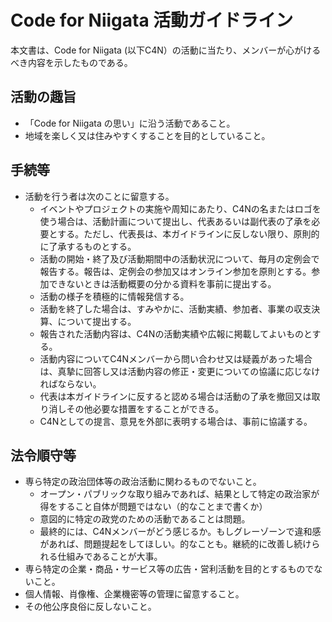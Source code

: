 # Code for Niigata 活動ガイドライン

本文書は、Code for Niigata (以下C4N）の活動に当たり、メンバーが心がけるべき内容を示したものである。

## 活動の趣旨

- 「Code for Niigata の思い」に沿う活動であること。
- 地域を楽しく又は住みやすくすることを目的としていること。

## 手続等

- 活動を行う者は次のことに留意する。
    - イベントやプロジェクトの実施や周知にあたり、C4Nの名またはロゴを使う場合は、活動計画について提出し、代表あるいは副代表の了承を必要とする。ただし、代表長は、本ガイドラインに反しない限り、原則的に了承するものとする。
    - 活動の開始・終了及び活動期間中の活動状況について、毎月の定例会で報告する。報告は、定例会の参加又はオンライン参加を原則とする。参加できないときは活動概要の分かる資料を事前に提出する。
    - 活動の様子を積極的に情報発信する。
    - 活動を終了した場合は、すみやかに、活動実績、参加者、事業の収支決算、について提出する。
    - 報告された活動内容は、C4Nの活動実績や広報に掲載してよいものとする。
    - 活動内容についてC4Nメンバーから問い合わせ又は疑義があった場合は、真摯に回答し又は活動内容の修正・変更についての協議に応じなければならない。
    - 代表は本ガイドラインに反すると認める場合は活動の了承を撤回又は取り消しその他必要な措置をすることができる。
    - C4Nとしての提言、意見を外部に表明する場合は、事前に協議する。

## 法令順守等

- 専ら特定の政治団体等の政治活動に関わるものでないこと。
    - オープン・パブリックな取り組みであれば、結果として特定の政治家が得をすること自体が問題ではない（的なことまで書くか）
    - 意図的に特定の政党のための活動であることは問題。
    - 最終的には、C4Nメンバーがどう感じるか。もしグレーゾーンで違和感があれば、問題提起をしてほしい。的なことも。継続的に改善し続けられる仕組みであることが大事。
- 専ら特定の企業・商品・サービス等の広告・営利活動を目的とするものでないこと。
- 個人情報、肖像権、企業機密等の管理に留意すること。
- その他公序良俗に反しないこと。
